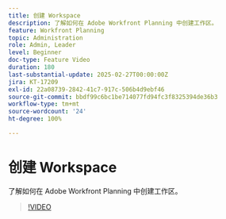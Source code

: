 ```yaml
---
title: 创建 Workspace
description: 了解如何在 Adobe Workfront Planning 中创建工作区。
feature: Workfront Planning
topic: Administration
role: Admin, Leader
level: Beginner
doc-type: Feature Video
duration: 180
last-substantial-update: 2025-02-27T00:00:00Z
jira: KT-17209
exl-id: 22a08739-2842-41c7-917c-506b4d9ebf46
source-git-commit: bbdf99c6bc1be714077fd94fc3f8325394de36b3
workflow-type: tm+mt
source-wordcount: '24'
ht-degree: 100%

---
```


# 创建 Workspace

了解如何在 Adobe Workfront Planning 中创建工作区。

>[!VIDEO](https://video.tv.adobe.com/v/3447966/?learn=on&enablevpops=1)

